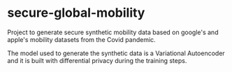 # secure-global-mobility
Project to generate secure synthetic mobility data based on google's and apple's mobility datasets from the Covid pandemic.

The model used to generate the synthetic data is a Variational Autoencoder and it is built with differential privacy during the training steps.
